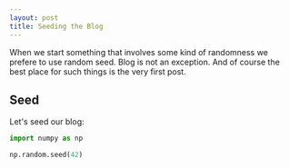 ```yaml
---
layout: post
title: Seeding the Blog
---
```


When we start something that involves some kind of randomness we prefere to use random seed. Blog is not an exception. And of course the best place for such things is the very first post.

## Seed

Let's seed our blog:

```python
import numpy as np

np.random.seed(42)
```
